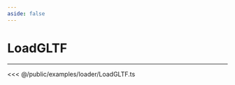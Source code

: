 ```yaml
---
aside: false
---
```


# LoadGLTF
---
<Demo src="/examples/loader/LoadGLTF.ts" :code="false" :height="700"></Demo>

<<< @/public/examples/loader/LoadGLTF.ts